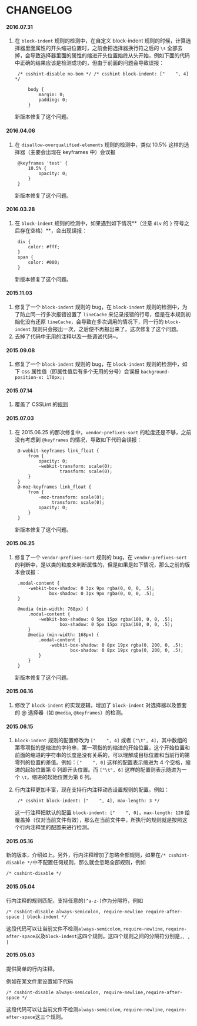 CHANGELOG
===

#### 2016.07.31

1. 在 `block-indent` 规则的检测中，在自定义 block-indent 规则的时候，计算选择器里面属性的开头缩进位置时，之前会把选择器换行符之后的 `\s` 全部去掉，会导致选择器里面的属性的缩进开头位置始终从头开始，例如下面的代码中正确的结果应该是检测成功的，但由于前面的问题会导致误报：

        /* csshint-disable no-bom */ /* csshint block-indent: ["    ", 4] */

            body {
                margin: 0;
                padding: 0;    
            }

    新版本修复了这个问题。

#### 2016.04.06

1. 在 `disallow-overqualified-elements` 规则的检测中，类似 10.5% 这样的选择器（主要会出现在 keyframes 中）会误报

        @keyframes 'test' {
            10.5% {
                opacity: 0;
            }
        }

    新版本修复了这个问题。

#### 2016.03.28

1. 在 `block-indent` 规则的检测中，如果遇到如下情况**（注意 `div` 的 `}` 符号之后存在空格）**，会出现误报：

        div {
            color: #fff;
        } 
        span {
            color: #000;
        }

    新版本修复了这个问题。

#### 2015.11.03

1. 修复了一个 `block-indent` 规则的 bug，在 `block-indent` 规则的检测中，为了防止同一行多次报错设置了 `lineCache` 来记录报错的行号，但是在本规则初始化没有还原 `lineCache`，会导致在多次调用的情况下，同一行的 `block-indent` 规则只会报出一次，之后便不再报出来了。这次修复了这个问题。
2. 去掉了代码中无用的注释以及一些调试代码~。

#### 2015.09.08

1. 修复了一个 `block-indent` 规则的 bug，在 `block-indent` 规则的检测中，如下 css 属性值（即属性值后有多个无用的分号）会误报 `background-position-x: 170px;;` 

#### 2015.07.14

1. 覆盖了 CSSLint 的[规则](https://github.com/CSSLint/csslint/wiki/Rules)

#### 2015.07.03

1. 在 2015.06.25 的那次修复中，`vendor-prefixes-sort` 的粒度还是不够，之前没有考虑到 `@keyframes` 的情况，导致如下代码会误报：

        @-webkit-keyframes link_float {
            from {
                opacity: 0;
                -webkit-transform: scale(0);
                        transform: scale(0);
            }
        }
        @-moz-keyframes link_float {
            from {
                -moz-transform: scale(0);
                     transform: scale(0);
                opacity: 0;
            }
        }


    新版本修复了这个问题。

#### 2015.06.25

1. 修复了一个 `vendor-prefixes-sort` 规则的 bug，在 `vendor-prefixes-sort` 的判断中，是以类的粒度来判断属性的，但是如果是如下情况，那么之前的版本会误报：

        .modal-content {
            -webkit-box-shadow: 0 3px 9px rgba(0, 0, 0, .5);
                    box-shadow: 0 3px 9px rgba(0, 0, 0, .5);
        }

        @media (min-width: 768px) {
            .modal-content {
                -webkit-box-shadow: 0 5px 15px rgba(100, 0, 0, .5);
                        box-shadow: 0 5px 15px rgba(100, 0, 0, .5);
            }
            @media (min-width: 168px) {
                .modal-content {
                    -webkit-box-shadow: 0 8px 19px rgba(0, 200, 0, .5);
                            box-shadow: 0 8px 19px rgba(0, 200, 0, .5);
                }
            }
        }

	新版本修复了这个问题。

#### 2015.06.16

1. 修改了 `block-indent` 的实现逻辑，增加了 `block-indent` 对选择器以及嵌套的 @ 选择器（如 `@media`, `@keyframes`）的检测。

#### 2015.06.15 

1. `block-indent` 规则的配置修改为 `["    ", 4]` 或者 `["\t", 4]`，其中数组的第零项指的是缩进的字符串，第一项指的的缩进的开始位置，这个开始位置和前面的缩进的字符串的长度是没有关系的，可以理解成目标位置和当前行的第零列的位置的差值。例如：`["    ", 0]` 这样的配置表示缩进为 4 个空格，缩进的起始位置第 0 列即开头位置。而 `["\t", 6]` 这样的配置则表示随进为一个 `\t`，缩进的起始位置为第 6 列。
2. 行内注释更加丰富，现在支持行内注释动态设置规则的配置。例如：
    
        /* csshint block-indent: ["    ", 4], max-length: 3 */
    
    这一行注释把默认的配置 `block-indent: ["    ", 0]`，`max-length: 120` 给覆盖掉（仅对当前文件有效），那么在当前文件中，所执行的规则就是按照这个行内注释里的配置来进行检测。

#### 2015.05.16 

新的版本，介绍如上。另外，行内注释增加了忽略全部规则，如果在`/* csshint-disable */`中不配置任何规则，那么就会忽略全部规则，例如

    /* csshint-disable */

#### 2015.05.04 

行内注释的规则匹配，支持任意的`[^a-z-]`作为分隔符，例如

    /* csshint-disable always-semicolon, require-newline require-after-space | block-indent */

这段代码可以让当前文件不检测`always-semicolon`, `require-newline`, `require-after-space`以及`block-indent`这四个规则。这四个规则之间的分隔符分别是`,`, ` `, `|`

#### 2015.05.03 

提供简单的行内注释。

例如在某文件里设置如下代码

    /* csshint-disable always-semicolon, require-newline,require-after-space */

这段代码可以让当前文件不检测`always-semicolon`, `require-newline`, `require-after-space`这三个规则。

